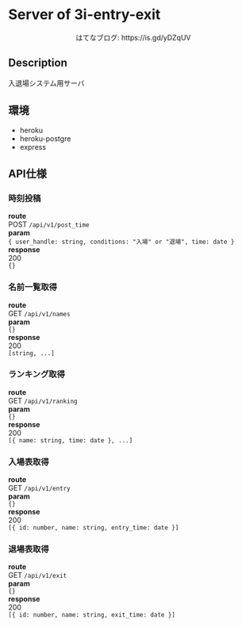 # Server of 3i-entry-exit

<p align='center'>はてなブログ:  https://is.gd/yDZqUV</p>

## Description
入退場システム用サーバ

## 環境
- heroku
- heroku-postgre
- express

## API仕様
### 時刻投稿
**route**  
POST ```/api/v1/post_time```  
**param**  
```{ user_handle: string, conditions: "入場" or "退場", time: date }```  
**response**  
200  
```{}```  

### 名前一覧取得
**route**  
GET ```/api/v1/names```  
**param**  
```{}```  
**response**  
200  
```[string, ...]```

### ランキング取得
**route**  
GET ```/api/v1/ranking```  
**param**  
```{}```  
**response**  
200  
```[{ name: string, time: date }, ...]```  

### 入場表取得
**route**  
GET ```/api/v1/entry```  
**param**  
```{}```  
**response**  
200  
```[{ id: number, name: string, entry_time: date }]```  

### 退場表取得
**route**  
GET ```/api/v1/exit```  
**param**  
```{}```  
**response**  
200  
```[{ id: number, name: string, exit_time: date }]```  